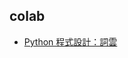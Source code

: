 ## colab

-   [Python 程式設計：詞雲](https://colab.research.google.com/drive/15gCDBWjh9Mw8uQjvyLqyWqJZ9Q0F1b6k?usp=sharing)
